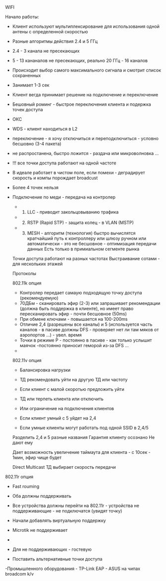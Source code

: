 WIFI

Начало работы:

 - Клиент используют мультиплексирование для использования одной антены с определенной скоростью
 - Разные алгоритмы действия 2.4 и 5 ГГц
 - 2.4 - 3 канала не пресекающих 
 - 5 - 13 кананалов не пресекающих, реально 20 ГГц - 16 каналов
 - Происходит выбор самого максимального сигнала и смотрит список сохраненных
 - Занимает 1-3 сек
 - Клиент вегда принимает решение на подключение и переключение
 - Бешовный роминг - быстрое переключения клиента и подержка точек доступа
 
 - ОКС 
 - WDS - клиент находиться в L2 
  - переключение - я хочу отключиться и переподключиться - условно бесшовно (3-4 пакета)
  - не распростанена, быстро ложится - раздача или микроволновка ...
  - !!! все точки доступа работают на одной частоте
  - В идеале работает в чистом поле, если помехи - деградирует скорость и компы порождает broadcust
  - Более 4 точек нельзя
  - Подключение по меди - передача на контролер
    - 1. LLC - приводит закольцовыванию трафика
    - 2. RSTP (Rapid STP) - защита колец - в VLAN (MSTP)
    - 3. MESH - алгоритм (технология) быстро вычислятся кратчайший путь к контроллеру или шлюзу
         ручном или автоматически - это не бесшовное - оптимизация передачи данных
         Есть только в примиальном сегменте рынка
    
    
    Точки доступа работают на разных частотах
    Выстраивание сотами - для нескольких этажей
    
    Протоколы
    
    802.11k опция
    - Контролер передает самаую подходящую точку доступа (рекомендуемую)
    - 70ДБм - сканировать эфир (2-3) или запрашивает рекомендации (должна быть поддержка в клиенте), но имеет право пересканировать эфир - почти бесшовное (50ms)
    - При обмене ключами - повышается на 100-200ms
    - Отличие 2,4 (разрешены все каналы) и 5 (используется часть каналов - в пасиве должны DFS - проверяет нет ли там мяков от аэропортов ...) - увел. время
    - Точки в режиме Р - постоянно в пасиве - как только услышит маячок -постоянно приносит геморой из-за DFS ...
    -
    
    802.11v опция
    - Балансировка нагрузки
    - ТД рекомендовать уйти на другую ТД или частоту
    - Если клиент с малой скоротью предложить  уйти
    - ТД или терпеть клиента или отключить
    - Или ограничение на подключения клиентов
    - Если клиент умный с 5 уйдет на 2,4 
    
    - Если умные клиенты могут работать под одной SSID в 2,4/5
    
    Разделить 2,4 и 5 разные названия
    Гарантия клиенту осознано
    Не дают ему 
    
    Дает возможность увеличение таймаута для клиента - с 10сек - 1мин, эфир чище будет
    
    Direct Multicast 
    ТД выбирает скорость передачи
    
    
   802.11r опция
   - Fast rouming
   - Оба должны поддерживать 
   - Все устройства должны перейти на 802.11r - устройства не поддерживающие - не подключатся (увидят точку)
   - Начали добавлять виртуальную поддержку 
   - Microtik не поддерживает
   - 
   
   - Для не поддерживающих - гостевую 
   - Поставить альтернативные точки доступа
   
   -Промышленного оборудования 
     - TP-Link EAP
     - ASUS на чипах broadcom k/v
    
    
    
    
    
    
    
  

